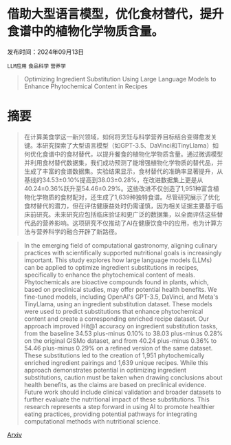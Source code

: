 # 借助大型语言模型，优化食材替代，提升食谱中的植物化学物质含量。

发布时间：2024年09月13日

`LLM应用` `食品科学` `营养学`

> Optimizing Ingredient Substitution Using Large Language Models to Enhance Phytochemical Content in Recipes

# 摘要

> 在计算美食学这一新兴领域，如何将烹饪与科学营养目标结合变得愈发关键。本研究探索了大型语言模型（如GPT-3.5、DaVinci和TinyLlama）如何优化食谱中的食材替代，以提升餐食的植物化学物质含量。通过微调模型并利用食材替代数据集，我们成功预测了能增强植物化学物质的替代品，并生成了丰富的食谱数据集。实验结果显示，食材替代的准确率显著提升，从基线的34.53±0.10%提高到38.03±0.28%，在改进数据集上更是从40.24±0.36%跃升至54.46±0.29%。这些改进不仅创造了1,951种富含植物化学物质的食材配对，还生成了1,639种独特食谱。尽管研究展示了优化食材替代的潜力，但在评估健康益处时仍需谨慎，因为相关证据主要基于临床前研究。未来研究应包括临床验证和更广泛的数据集，以全面评估这些替代品的营养影响。这项研究不仅推动了AI在健康饮食中的应用，也为计算方法与营养科学的融合开辟了新路径。

> In the emerging field of computational gastronomy, aligning culinary practices with scientifically supported nutritional goals is increasingly important. This study explores how large language models (LLMs) can be applied to optimize ingredient substitutions in recipes, specifically to enhance the phytochemical content of meals. Phytochemicals are bioactive compounds found in plants, which, based on preclinical studies, may offer potential health benefits. We fine-tuned models, including OpenAI's GPT-3.5, DaVinci, and Meta's TinyLlama, using an ingredient substitution dataset. These models were used to predict substitutions that enhance phytochemical content and create a corresponding enriched recipe dataset. Our approach improved Hit@1 accuracy on ingredient substitution tasks, from the baseline 34.53 plus-minus 0.10% to 38.03 plus-minus 0.28% on the original GISMo dataset, and from 40.24 plus-minus 0.36% to 54.46 plus-minus 0.29% on a refined version of the same dataset. These substitutions led to the creation of 1,951 phytochemically enriched ingredient pairings and 1,639 unique recipes. While this approach demonstrates potential in optimizing ingredient substitutions, caution must be taken when drawing conclusions about health benefits, as the claims are based on preclinical evidence. Future work should include clinical validation and broader datasets to further evaluate the nutritional impact of these substitutions. This research represents a step forward in using AI to promote healthier eating practices, providing potential pathways for integrating computational methods with nutritional science.

[Arxiv](https://arxiv.org/abs/2409.08792)